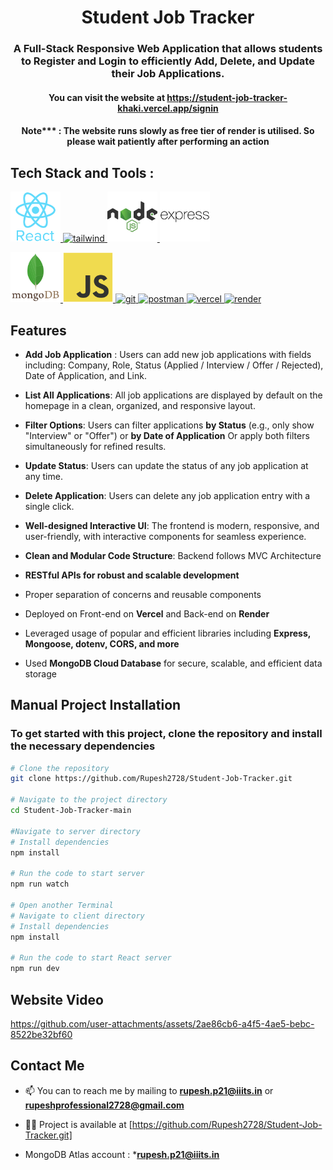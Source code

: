 ﻿<h1 align="center">Student Job Tracker</h1>
<h3 align="center">A Full-Stack Responsive Web Application that allows students to Register and Login to efficiently Add, Delete, and Update their Job Applications.</h3>
<h4 align="center">You can visit the website at <a href="https://student-job-tracker-khaki.vercel.app/signin" target="blank">https://student-job-tracker-khaki.vercel.app/signin</a></h3>

<h4 align="center">Note*** : The website runs slowly as free tier of render is utilised. So please wait patiently after performing an action</h3>

<h2 align="left">Tech Stack and Tools :</h2>
<p align="left">
<a href="https://reactjs.org/" target="_blank" rel="noreferrer"> <img src="https://raw.githubusercontent.com/devicons/devicon/master/icons/react/react-original-wordmark.svg" alt="react" width="80" height="80"/> </a>
<a href="https://tailwindcss.com/" target="_blank" rel="noreferrer"> <img src="https://cdnblog.webkul.com/blog/wp-content/uploads/2024/05/tailwindcss-1633184775.webp" alt="tailwind" width="180" height="100"/> </a>
<a href="https://nodejs.org" target="_blank" rel="noreferrer"> <img src="https://raw.githubusercontent.com/devicons/devicon/master/icons/nodejs/nodejs-original-wordmark.svg" alt="nodejs" width="80" height="80"/> </a>
<a href="https://expressjs.com" target="_blank" rel="noreferrer"> <img src="https://raw.githubusercontent.com/devicons/devicon/master/icons/express/express-original-wordmark.svg" alt="express" width="80" height="80"/> </a>

<a href="https://www.mongodb.com/" target="_blank" rel="noreferrer"> <img src="https://raw.githubusercontent.com/devicons/devicon/master/icons/mongodb/mongodb-original-wordmark.svg" alt="mongodb" width="80" height="80"/> </a>
<a href="https://developer.mozilla.org/en-US/docs/Web/JavaScript" target="_blank" rel="noreferrer"> <img src="https://raw.githubusercontent.com/devicons/devicon/master/icons/javascript/javascript-original.svg" alt="javascript" width="80" height="80"/> </a>
<a href="https://git-scm.com/" target="_blank" rel="noreferrer"> <img src="https://www.vectorlogo.zone/logos/git-scm/git-scm-icon.svg" alt="git" width="80" height="80"/> </a>
<a href="https://postman.com" target="_blank" rel="noreferrer"> <img src="https://cdn.cookielaw.org/logos/70564414-548a-4286-8ad7-04d95b172a08/e26443c0-68d1-47c8-b8fc-9bc765da2e95/3a159462-db70-43cf-a27d-f602a6baed44/pm-logo-horiz.png" alt="postman" width="200" height="80"/> </a>
<a href="https://vercel.com" target="_blank" rel="noreferrer"> <img src="https://www.hatimeria.com/images/marketing/vercel-logo.png" alt="vercel" width="90" height="40"/> </a>
<a href="https://render.com" target="_blank" rel="noreferrer"> <img src="https://encrypted-tbn0.gstatic.com/images?q=tbn:ANd9GcT1iBdgTFluBZIX9JbXDeEFdjfl-efmaUTc12k_LDam&s" alt="render" width="90" height="30"/> </a>
</p>


<h2 align="left">Features</h2>

- **Add Job Application** :
Users can add new job applications with fields including: Company, Role, Status (Applied / Interview / Offer / Rejected), Date of Application, and Link.

- **List All Applications**:
All job applications are displayed by default on the homepage in a clean, organized, and responsive layout.

- **Filter Options**:
Users can filter applications **by Status** (e.g., only show "Interview" or "Offer") or **by Date of Application** Or apply both filters simultaneously for refined results.

- **Update Status**:
Users can update the status of any job application at any time.

- **Delete Application**:
Users can delete any job application entry with a single click.

- **Well-designed Interactive UI**:
The frontend is modern, responsive, and user-friendly, with interactive components for seamless experience.

- **Clean and Modular Code Structure**:
Backend follows MVC Architecture

- **RESTful APIs for robust and scalable development**

- Proper separation of concerns and reusable components

- Deployed on Front-end on **Vercel** and  Back-end on **Render**
  
- Leveraged usage of popular and efficient libraries including **Express, Mongoose, dotenv, CORS, and more**

- Used **MongoDB Cloud Database** for secure, scalable, and efficient data storage

<h2 align="left">Manual Project Installation</h2>
<h3>To get started with this project, clone the repository and install the necessary dependencies</h3>

```bash
# Clone the repository
git clone https://github.com/Rupesh2728/Student-Job-Tracker.git

# Navigate to the project directory
cd Student-Job-Tracker-main

#Navigate to server directory
# Install dependencies
npm install

# Run the code to start server
npm run watch

# Open another Terminal
# Navigate to client directory
# Install dependencies
npm install

# Run the code to start React server
npm run dev

```


<h2 align="left">Website Video</h2>

https://github.com/user-attachments/assets/2ae86cb6-a4f5-4ae5-bebc-8522be32bf60

<h2 align="left">Contact Me</h2>

- 📫 You can to reach me by mailing to **rupesh.p21@iiits.in** or **rupeshprofessional2728@gmail.com**

- 👨‍💻 Project is available at [https://github.com/Rupesh2728/Student-Job-Tracker.git]
  
- MongoDB Atlas account : ***rupesh.p21@iiits.in**



